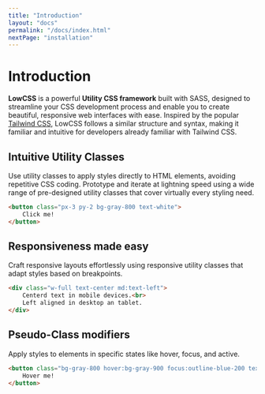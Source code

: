 ```yaml
---
title: "Introduction"
layout: "docs"
permalink: "/docs/index.html"
nextPage: "installation"
---
```


# Introduction

**LowCSS** is a powerful **Utility CSS framework** built with SASS, designed to streamline your CSS development process and enable you to create beautiful, responsive web interfaces with ease. Inspired by the popular [Tailwind CSS](https://tailwindcss.com), LowCSS follows a similar structure and syntax, making it familiar and intuitive for developers already familiar with Tailwind CSS.

##  Intuitive Utility Classes

Use utility classes to apply styles directly to HTML elements, avoiding repetitive CSS coding. Prototype and iterate at lightning speed using a wide range of pre-designed utility classes that cover virtually every styling need.

```html
<button class="px-3 py-2 bg-gray-800 text-white">
    Click me!
</button>
```

## Responsiveness made easy

Craft responsive layouts effortlessly using responsive utility classes that adapt styles based on breakpoints.

```html
<div class="w-full text-center md:text-left">
    Centerd text in mobile devices.<br>
    Left aligned in desktop an tablet.
</div>
```

## Pseudo-Class modifiers

Apply styles to elements in specific states like hover, focus, and active.

```html
<button class="bg-gray-800 hover:bg-gray-900 focus:outline-blue-200 text-white px-3 py-2">
    Hover me!
</button>
```
